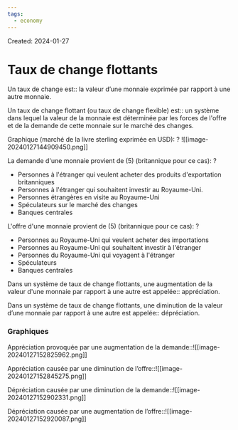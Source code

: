 ```yaml
---
tags:
  - economy
---
```

Created: 2024-01-27

# Taux de change flottants

Un taux de change est:: la valeur d’une monnaie exprimée par rapport à une autre monnaie.
<!--SR:!2024-02-10,4,190-->

Un taux de change flottant (ou taux de change flexible) est:: un système dans lequel la valeur de la monnaie est déterminée par les forces de l'offre et de la demande de cette monnaie sur le marché des changes.
<!--SR:!2024-02-09,4,210-->

Graphique (marché de la livre sterling exprimée en USD):
?
![[image-20240127144909450.png]]
<!--SR:!2024-02-13,9,250-->


La demande d'une monnaie provient de (5) (britannique pour ce cas):
?
- Personnes à l'étranger qui veulent acheter des produits d'exportation britanniques
- Personnes à l'étranger qui souhaitent investir au Royaume-Uni.
- Personnes étrangères en visite au Royaume-Uni
- Spéculateurs sur le marché des changes
- Banques centrales
<!--SR:!2024-02-08,4,230-->

L'offre d'une monnaie provient de (5) (britannique pour ce cas):
?
- Personnes au Royaume-Uni qui veulent acheter des importations
- Personnes au Royaume-Uni qui souhaitent investir à l'étranger
- Personnes du Royaume-Uni qui voyagent à l'étranger
- Spéculateurs
- Banques centrales
<!--SR:!2024-02-11,4,210-->

Dans un système de taux de change flottants, une augmentation de la valeur d'une monnaie par rapport à une autre est appelée:: appréciation.
<!--SR:!2024-02-13,9,250-->

Dans un système de taux de change flottants, une diminution de la valeur d’une monnaie par rapport à une autre est appelée:: dépréciation.
<!--SR:!2024-02-12,8,250-->


### Graphiques
Appréciation provoquée par une augmentation de la demande::![[image-20240127152825962.png]]
<!--SR:!2024-02-12,8,250-->

Appréciation causée par une diminution de l’offre::![[image-20240127152845275.png]]
<!--SR:!2024-02-13,9,250-->

Dépréciation causée par une diminution de la demande::![[image-20240127152902331.png]]
<!--SR:!2024-02-14,10,250-->

Dépréciation causée par une augmentation de l’offre::![[image-20240127152920087.png]]
<!--SR:!2024-02-12,8,250-->

